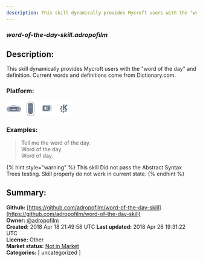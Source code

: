 ```yaml
---
description: This skill dynamically provides Mycroft users with the "word of the day" and definition. Current wor
---
```


### _word-of-the-day-skill.adropofilm_  
## Description:  
This skill dynamically provides Mycroft users with the "word of the day" and definition. Current words and definitions come from
Dictionary.com.  
  
### Platform:  
 ![Mark I](../.gitbook/assets/mark-1-icon.png)  ![Mark II](../.gitbook/assets/mark-2-icon.png)  ![Picroft](../.gitbook/assets/picroft-icon.png)  ![plasmoid](../.gitbook/assets/kde.png)   
### Examples:  
> Tell me the word of the day.  
> Word of the day.  
> Word of day.  
  
{% hint style="warning" %}
This skill Did not pass the Abstract Syntax Trees testing. Skill properly do not work in current state.
{% endhint %}
  
## Summary:  
**Github:** [https://github.com/adropofilm/word-of-the-day-skill](https://github.com/adropofilm/word-of-the-day-skill)  
**Owner:** [@adropofilm](https://github.com/adropofilm)  
**Created:** 2018 Apr 18 21:49:58 UTC  **Last updated:** 2018 Apr 26 19:31:22 UTC  
**License:** Other  
**Market status:** [Not in Market](https://market.mycroft.ai/skill/)  
**Categories:** [ uncategorized ]   
